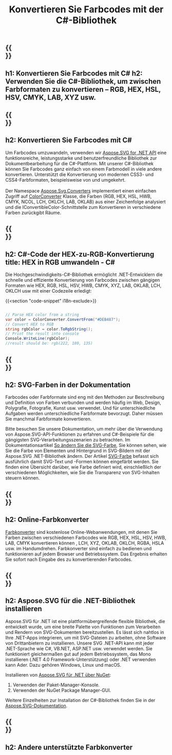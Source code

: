 ﻿---
translation: true
template: _template.md
title: Konvertieren Sie Farbcodes mit der C#-Bibliothek
url: /net/color-converter/
description: Die C#-Bibliothek Aspose.SVG hilft Ihnen bei der programmgesteuerten Konvertierung von Farbformaten – RGB, HEX, HSL, HSV, CMYK, LAB, XYZ usw.
---

{{<section banner>}}
---
h1: Konvertieren Sie Farbcodes mit C#
h2: Verwenden Sie die C#-Bibliothek, um zwischen Farbformaten zu konvertieren – RGB, HEX, HSL, HSV, CMYK, LAB, XYZ usw.
---

{{<section overview>}}
---
h2: Konvertieren Sie Farbcodes mit C#
---

Um Farbcodes umzuwandeln, verwenden wir <a href="https://products.aspose.com/svg/net/" target="_blank">Aspose.SVG for .NET API</a> eine funktionsreiche, leistungsstarke und benutzerfreundliche Bibliothek zur Dokumentbearbeitung für die C#-Plattform. Mit unserer C#-Bibliothek können Sie Farbcodes ganz einfach von einem Farbmodell in viele andere konvertieren. Unterstützt die Konvertierung von modernen CSS3- und CSS4-Farbformaten, beispielsweise von und umgekehrt.<br><br>
Der Namespace [Aspose.Svg.Converters](https://reference.aspose.com/svg/net/aspose.svg.converters/) implementiert einen einfachen Zugriff auf [ColorConverter](https://reference.aspose.com/svg/net/aspose.svg.converters/colorconverter/) Klasse, die Farben (RGB, HEX, HSL, HWB, CMYK, NCOL, LCH, OKLCH, LAB, OKLAB) aus einer Zeichenfolge analysiert und die IConvertibleColor-Schnittstelle zum Konvertieren in verschiedene Farben zurückgibt Räume.

{{<section demos>}}
---
h2: C#-Code der HEX-zu-RGB-Konvertierung
title: HEX in RGB umwandeln - C#
---

Die Hochgeschwindigkeits-C#-Bibliothek ermöglicht .NET-Entwicklern die schnelle und effiziente Konvertierung von Farbcodes zwischen gängigen Formaten wie HEX, RGB, HSL, HSV, HWB, CMYK, XYZ, LAB, OKLAB, LCH, OKLCH usw mit einer Codezeile erledigt:

{{<section "code-snippet" i18n-exclude>}}

```cs

// Parse HEX color from a string
var color = ColorConverter.ConvertFrom("#DEB487");
// Convert HEX to RGB 
string rgbColor = color.ToRgbString();
// Print the result into console
Console.WriteLine(rgbColor);
//result should be: rgb(222, 180, 135)

```

{{<section documentation>}}
---
h2: SVG-Farben in der Dokumentation
---

Farbcodes oder Farbformate sind eng mit den Methoden zur Beschreibung und Definition von Farben verbunden und werden häufig im Web, Design, Polygrafie, Fotografie, Kunst usw. verwendet. Und für unterschiedliche Aufgaben werden unterschiedliche Farbformate bevorzugt. Daher müssen Sie manchmal Farbformate konvertieren.<br>

Bitte besuchen Sie unsere Dokumentation, um mehr über die Verwendung von Aspose.SVG-API-Funktionen zu erfahren und C#-Beispiele für die gängigsten SVG-Verarbeitungsszenarien zu betrachten. Im Dokumentationsartikel <a href="https://docs.aspose.com/svg/net/how-to-work-with-aspose-svg-api/how-to-change-svg-color/" target= "_blank">So ändern Sie die SVG-Farbe</a>, Sie können sehen, wie Sie die Farbe von Elementen und Hintergrund in SVG-Bildern mit der Aspose.SVG .NET-Bibliothek ändern. Der Artikel <a href="https://docs.aspose.com/svg/net/drawing-basics/svg-color/" target="_blank">SVG-Farbe</a> befasst sich ausführlich damit SVG-Text und -Formen können eingefärbt werden. Sie finden eine Übersicht darüber, wie Farbe definiert wird, einschließlich der verschiedenen Möglichkeiten, wie Sie die Transparenz von SVG-Inhalten steuern können.

{{<section online-color-converter>}}
---
h2: Online-Farbkonverter
---

[Farbkonverter](https://products.aspose.app/svg/color-converter) sind kostenlose Online-Webanwendungen, mit denen Sie Farben zwischen verschiedenen Farbcodes wie RGB, HEX, HSL, HSV, HWB, LAB, CMYK konvertieren können , LCH, XYZ, OKLAB, OKLCH, RGBA, HSLA usw. im Handumdrehen. Farbkonverter sind einfach zu bedienen und funktionieren auf jedem Browser und Betriebssystem. Das Ergebnis erhalten Sie sofort nach Eingabe des zu konvertierenden Farbcodes.

{{<section installing>}}
---
h2: Aspose.SVG für die .NET-Bibliothek installieren
---

Aspose.SVG für .NET ist eine plattformübergreifende flexible Bibliothek, die entwickelt wurde, um eine breite Palette von Funktionen zum Verarbeiten und Rendern von SVG-Dokumenten bereitzustellen. Es lässt sich nahtlos in Ihre .NET-Apps integrieren, um mit SVG-Dateien zu arbeiten, ohne Software von Drittanbietern zu installieren. Unsere SVG .NET-API kann mit jeder .NET-Sprache wie C#, VB.NET, ASP.NET usw. verwendet werden. Sie funktioniert gleichermaßen gut auf jedem Betriebssystem, das Mono installieren (.NET 4.0 Framework-Unterstützung) oder .NET verwenden kann Ader. Dazu gehören Windows, Linux und macOS.

Installieren von <a href="https://www.nuget.org/packages/Aspose.SVG" target="_blank">Aspose.SVG für .NET über NuGet</a>:
1. Verwenden der Paket-Manager-Konsole.
2. Verwenden der NuGet Package Manager-GUI.</br>



Weitere Einzelheiten zur Installation der C#-Bibliothek finden Sie in der [Aspose.SVG-Dokumentation](https://docs.aspose.com/svg/net/getting-started/installation/).

{{<section other-color-converters>}}
---
h2: Andere unterstützte Farbkonverter
---